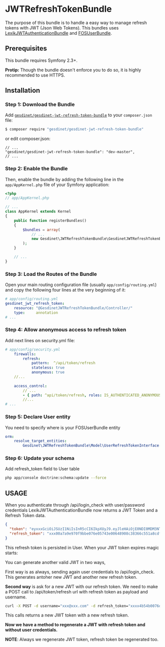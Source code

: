 JWTRefreshTokenBundle
=====================

The purpose of this bundle is to handle a easy way to manage refresh tokens with JWT (Json Web Tokens). This bundles uses [LexikJWTAuthenticationBundle](https://github.com/lexik/LexikJWTAuthenticationBundle) and [FOSUserBundle](https://github.com/FriendsOfSymfony/FOSUserBundle).

Prerequisites
-------------

This bundle requires Symfony 2.3+.

**Protip:** Though the bundle doesn't enforce you to do so, it is highly recommended to use HTTPS. 

Installation
------------

### Step 1: Download the Bundle

Add [`gesdinet/gesdinet-jwt-refresh-token-bundle`](https://packagist.org/packages/gesdinet/gesdinet-jwt-refresh-token-bundle) to your `composer.json` file:

```bash
$ composer require "gesdinet/gesdinet-jwt-refresh-token-bundle"
```

or edit composer.json:
    
    // ...
    "gesdinet/gesdinet-jwt-refresh-token-bundle": "dev-master",
    // ...
    
### Step 2: Enable the Bundle

Then, enable the bundle by adding the following line in the `app/AppKernel.php` file of your Symfony application:

```php
<?php
// app/AppKernel.php

// ...
class AppKernel extends Kernel
{
    public function registerBundles()
    {
        $bundles = array(
            // ...
            new Gesdinet\JWTRefreshTokenBundle\GesdinetJWTRefreshTokenBundle(),
        );
    }

    // ...
}
```

### Step 3: Load the Routes of the Bundle

Open your main routing configuration file (usually `app/config/routing.yml`) and copy the following four lines at the very beginning of it:

```yaml
# app/config/routing.yml
gesdinet_jwt_refresh_token:
    resource: "@GesdinetJWTRefreshTokenBundle/Controller/"
    type:     annotation
# ...
```

### Step 4: Allow anonymous access to refresh token

Add next lines on security.yml file:

```yaml
# app/config/security.yml
    firewalls:
        refresh:
            pattern:  ^/api/token/refresh
            stateless: true
            anonymous: true
    //...
    
    access_control:
        // ...
        - { path: ^api/token/refresh, roles: IS_AUTHENTICATED_ANONYMOUSLY }
        //...
# ...
```

### Step 5: Declare User entity

You need to specify where is your FOSUserBundle entity

```yaml
orm:
    resolve_target_entities:
        Gesdinet\JWTRefreshTokenBundle\Model\UserRefreshTokenInterface: AppBundle\Entity\User
```

### Step 6: Update your schema

Add refresh_token field to User table

```bash
php app/console doctrine:schema:update --force
```

USAGE
-----

When you authenticate through /api/login_check with user/password credentials LexikJWTAuthenticationBundle now returns a JWT Token and a Refresh Token data.

```json
{
  "token": "eyxxxGciOiJSUzI1NiIsInR5cCI6IkpXUyJ9.eyJleHAiOjE0NDI0MDM3NTgsImVtYWlsIjoid2VibWFzdGVyQGdlc2RpbmV0LmNvbSIsImlhdCI6IjE0NDI0MDM3MzgifQ.bo5pre_v0moCXVOZOj-s85gVnBLzdSdsltPn3XrkmJaE8eaBo_zcU2pnjs4dUc9hhwNZK8PL6SmSNcQuTUj4OMK7sUDfXr62a05Ds-UgQP8B2Kpc-ZOmSts_vhgo6xJNCy8Oub9-pRA_78WzUUxt294w0IArrNlgQAGewk65RSMThOif9G6L7HzBM4ajFZ-kMDypz2zVQea1kry-m-XXKNDbERCSHnMeV3rANN48SX645_WEvwaHy0agChR4hTnThzLof2bShA7j7HmnSPpODxQszS5ZBHdMgTvYhlcWJmwYswCWCTPl3lsqVq_UOFI5_4arpSNlUwZsichqxXVAHX5idZqCWtoaqAbvNQe2IpinYajoXw-MlYKvcN2TLUF_8sy529olLUagf4FCpCO6JFxovv0E7ll9tUOVvx9LlannqV8976q5XCOoXszKonZSH7DhsBlW5Emjv7PailbARZ-hfl4YlamyY2QbnxAswYycfoxqJxbbIKYGA8dlebdvMyC7m9VATnasTuKeEKS3mP5iyDgWALBHNYXm1FM-12zHBdN3PbOgxmy_OBGvk05thYFEf2WVmyedtFHy4TGlI0-otUTAf2swQAXWhKtkLWzokWWF7l5iNzam1kkEgql5EOztXHDZpmdKVHWBVNvN3J5ivPjjJBm6sGusf-radcw",
  "refresh_token": "xxx00a7a9e970f9bbe076e05743e00648908c38366c551a8cdf524ba424fc3e520988f6320a54989bbe85931ffe1bfcc63e33fd8b45d58564039943bfbd8dxxx"
}
```

This refresh token is persisted in User. When your JWT token expires magic starts:

You can generate another valid JWT in two ways, 

First way is as always, sending again user credentials to /api/login_check. This generates antoher new JWT and another new refresh token.

**Second way** is ask for a new JWT with our refresh token. We need to make a POST call to /api/token/refresh url with refresh token as payload and username.

```bash
curl -X POST -d username="xxx@xxx.com" -d refresh_token="xxxx4b54b0076d2fcc5a51a6e60c0fb83b0bc90b47e2c886accb70850795fb311973c9d101fa0111f12eec739db063ec09d7dd79331e3148f5fc6e9cb362xxxx" 'http://xxxx/token/refresh'
```

This calls returns a new JWT token with a new refresh token.

**Now we have a method to regenerate a JWT with refresh token and without user credentials.**

**NOTE**: Always we regenerate JWT token, refresh token be regenerated too.
